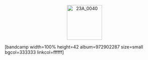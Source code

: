 
<div align="center">
<a href="https://romansokol.com" title="roman"><img src="https://romansokol.com/My project.png" height="111" alt="23A_0040"></a>
 
 </div>
 
 [bandcamp width=100% height=42 album=972902287 size=small bgcol=333333 linkcol=ffffff]

